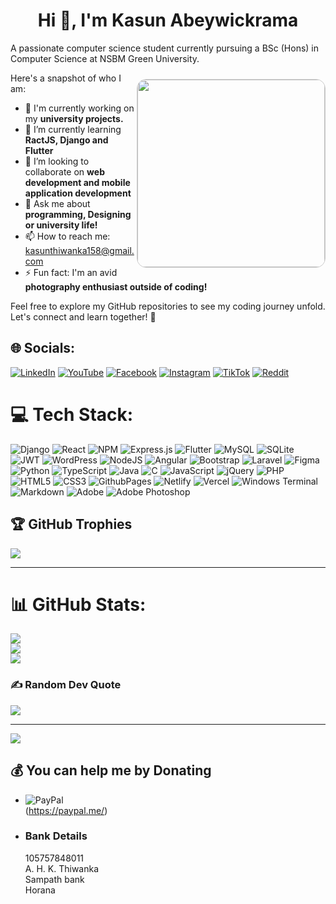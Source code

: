 <h1 align="center">Hi 👋, I'm Kasun Abeywickrama</h1>

A passionate computer science student currently pursuing a BSc (Hons) in Computer Science at NSBM Green University. 

<img src="https://cdn.dribbble.com/users/1162077/screenshots/3848914/programmer.gif" alt="" align="right" width="300" style="border: 1px solid #ccc; border-radius: 15px; margin-top: 10px;">

Here's a snapshot of who I am:
- 🔭 I'm currently working on my <b>university projects.</b>
- 🌱 I’m currently learning <b>RactJS, Django and Flutter</b>
- 👯 I’m looking to collaborate on <b>web development and mobile application development</b>
- 💬 Ask me about <b>programming, Designing or university life!</b>
- 📫 How to reach me: kasunthiwanka158@gmail.com
- ⚡ Fun fact: I'm an avid <b>photography enthusiast outside of coding!</b>

Feel free to explore my GitHub repositories to see my coding journey unfold. Let's connect and learn together! 🚀


## 🌐 Socials:
[![LinkedIn](https://img.shields.io/badge/LinkedIn-%230077B5.svg?logo=linkedin&logoColor=white)](https://www.linkedin.com/in/kasun-abeywickrama-721676249?utm_source=share&utm_campaign=share_via&utm_content=profile&utm_medium=android_app) 
[![YouTube](https://img.shields.io/badge/YouTube-%23FF0000.svg?logo=YouTube&logoColor=white)](https://youtube.com/)
[![Facebook](https://img.shields.io/badge/Facebook-%231877F2.svg?logo=Facebook&logoColor=white)](https://www.facebook.com/profile.php?id=100011203440936&mibextid=ZbWKwL) 
[![Instagram](https://img.shields.io/badge/Instagram-%23E4405F.svg?logo=Instagram&logoColor=white)](https://instagram.com/) 
[![TikTok](https://img.shields.io/badge/TikTok-%23000000.svg?logo=TikTok&logoColor=white)](https://tiktok.com) 
[![Reddit](https://img.shields.io/badge/Reddit-%23FF4500.svg?logo=Reddit&logoColor=white)](https://reddit.com) 



# 💻 Tech Stack:
![Django](https://img.shields.io/badge/django-%23092E20.svg?style=for-the-badge&logo=django&logoColor=white) 
![React](https://img.shields.io/badge/react-%2320232a.svg?style=for-the-badge&logo=react&logoColor=%2361DAFB) 
![NPM](https://img.shields.io/badge/NPM-%23CB3837.svg?style=for-the-badge&logo=npm&logoColor=white) 
![Express.js](https://img.shields.io/badge/express.js-%23404d59.svg?style=for-the-badge&logo=express&logoColor=%2361DAFB) 
![Flutter](https://img.shields.io/badge/Flutter-%2302569B.svg?style=for-the-badge&logo=Flutter&logoColor=white) 
![MySQL](https://img.shields.io/badge/mysql-%2300000f.svg?style=for-the-badge&logo=mysql&logoColor=white) 
![SQLite](https://img.shields.io/badge/sqlite-%2307405e.svg?style=for-the-badge&logo=sqlite&logoColor=white) 
![JWT](https://img.shields.io/badge/JWT-black?style=for-the-badge&logo=JSON%20web%20tokens) 
![WordPress](https://img.shields.io/badge/WordPress-%23117AC9.svg?style=for-the-badge&logo=WordPress&logoColor=white) 
![NodeJS](https://img.shields.io/badge/node.js-6DA55F?style=for-the-badge&logo=node.js&logoColor=white) 
![Angular](https://img.shields.io/badge/angular-%23DD0031.svg?style=for-the-badge&logo=angular&logoColor=white) 
![Bootstrap](https://img.shields.io/badge/bootstrap-%238511FA.svg?style=for-the-badge&logo=bootstrap&logoColor=white) 
![Laravel](https://img.shields.io/badge/laravel-%23FF2D20.svg?style=for-the-badge&logo=laravel&logoColor=white) 
![Figma](https://img.shields.io/badge/figma-%23F24E1E.svg?style=for-the-badge&logo=figma&logoColor=white) 
![Python](https://img.shields.io/badge/python-3670A0?style=for-the-badge&logo=python&logoColor=ffdd54) ![TypeScript](https://img.shields.io/badge/typescript-%23007ACC.svg?style=for-the-badge&logo=typescript&logoColor=white) 
![Java](https://img.shields.io/badge/java-%23ED8B00.svg?style=for-the-badge&logo=openjdk&logoColor=white) 
![C](https://img.shields.io/badge/c-%2300599C.svg?style=for-the-badge&logo=c&logoColor=white) 
![JavaScript](https://img.shields.io/badge/javascript-%23323330.svg?style=for-the-badge&logo=javascript&logoColor=%23F7DF1E) 
![jQuery](https://img.shields.io/badge/jquery-%230769AD.svg?style=for-the-badge&logo=jquery&logoColor=white) 
![PHP](https://img.shields.io/badge/php-%23777BB4.svg?style=for-the-badge&logo=php&logoColor=white) 
![HTML5](https://img.shields.io/badge/html5-%23E34F26.svg?style=for-the-badge&logo=html5&logoColor=white) 
![CSS3](https://img.shields.io/badge/css3-%231572B6.svg?style=for-the-badge&logo=css3&logoColor=white) 
![GithubPages](https://img.shields.io/badge/github%20pages-121013?style=for-the-badge&logo=github&logoColor=white) 
![Netlify](https://img.shields.io/badge/netlify-%23000000.svg?style=for-the-badge&logo=netlify&logoColor=#00C7B7) 
![Vercel](https://img.shields.io/badge/vercel-%23000000.svg?style=for-the-badge&logo=vercel&logoColor=white) 
![Windows Terminal](https://img.shields.io/badge/Windows%20Terminal-%234D4D4D.svg?style=for-the-badge&logo=windows-terminal&logoColor=white) 
![Markdown](https://img.shields.io/badge/markdown-%23000000.svg?style=for-the-badge&logo=markdown&logoColor=white) 
![Adobe](https://img.shields.io/badge/adobe-%23FF0000.svg?style=for-the-badge&logo=adobe&logoColor=white) 
![Adobe Photoshop](https://img.shields.io/badge/adobe%20photoshop-%2331A8FF.svg?style=for-the-badge&logo=adobe%20photoshop&logoColor=white) 
<!-- ![Docker](https://img.shields.io/badge/docker-%230db7ed.svg?style=for-the-badge&logo=docker&logoColor=white)  -->
<!-- ![Kubernetes](https://img.shields.io/badge/kubernetes-%23326ce5.svg?style=for-the-badge&logo=kubernetes&logoColor=white) -->
<!-- ![AWS](https://img.shields.io/badge/AWS-%23FF9900.svg?style=for-the-badge&logo=amazon-aws&logoColor=white)  -->
<!-- ![Firebase](https://img.shields.io/badge/firebase-%23039BE5.svg?style=for-the-badge&logo=firebase)  -->
<!-- ![Azure](https://img.shields.io/badge/azure-%230072C6.svg?style=for-the-badge&logo=microsoftazure&logoColor=white)  -->
<!-- ![TailwindCSS](https://img.shields.io/badge/tailwindcss-%2338B2AC.svg?style=for-the-badge&logo=tailwind-css&logoColor=white)  -->
<!-- ![Apache](https://img.shields.io/badge/apache-%23D42029.svg?style=for-the-badge&logo=apache&logoColor=white)  -->
<!-- ![Firebase](https://img.shields.io/badge/Firebase-039BE5?style=for-the-badge&logo=Firebase&logoColor=white)  -->
<!-- ![MicrosoftSQLServer](https://img.shields.io/badge/Microsoft%20SQL%20Server-CC2927?style=for-the-badge&logo=microsoft%20sql%20server&logoColor=white)  -->
<!-- ![MongoDB](https://img.shields.io/badge/MongoDB-%234ea94b.svg?style=for-the-badge&logo=mongodb&logoColor=white)  -->



## 🏆 GitHub Trophies
![](https://github-profile-trophy.vercel.app/?username=kasun-abeywickrama&theme=flat&no-frame=false&no-bg=false&margin-w=4)

---


# 📊 GitHub Stats:

![](https://github-readme-stats.vercel.app/api?username=Kasun-Abeywickrama&theme=city_light&hide_border=true&include_all_commits=true&count_private=true)<br/>
![](https://github-readme-streak-stats.herokuapp.com/?user=Kasun-Abeywickrama&theme=city_light&hide_border=true)<br/>
![](https://github-readme-stats.vercel.app/api/top-langs/?username=Kasun-Abeywickrama&theme=city_light&hide_border=true&include_all_commits=true&count_private=true&layout=compact)



### ✍️ Random Dev Quote

![](https://quotes-github-readme.vercel.app/api?type=horizontal&theme=radical)

<!-- ### 🔝 Top Contributed Repo

![](https://github-contributor-stats.vercel.app/api?username=Kasun-Abeywickrama&limit=5&theme=dark&combine_all_yearly_contributions=true) -->

<!-- ### 😂 Random Dev Meme

<img src='https://randommeme-five.vercel.app/' style="height: 400px;"/>
-->
--- 

[![](https://visitcount.itsvg.in/api?id=Kasun-Abeywickrama&icon=0&color=0)](https://visitcount.itsvg.in)

## 💰 You can help me by Donating

* ![PayPal](https://img.shields.io/badge/PayPal-00457C?style=for-the-badge&logo=paypal&logoColor=white)<br>
(https://paypal.me/)

* <h3>Bank Details</h3>
    105757848011
    <br>A. H. K. Thiwanka 
    <br>Sampath bank
    <br>Horana


<!-- Proudly created with GPRM ( https://gprm.itsvg.in ) -->
